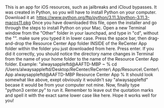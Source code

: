 This is an app for iOS resources, such as jailbreaks and iCloud bypasses.
It was created in Python, so you will have to install Python on your computer. Download it at: https://www.python.org/ftp/python/3.11.3/python-3.11.3-macos11.pkg
Once you have downloaded this file, open the installer and go through the steps to install Python on your Mac.
Open a new Terminal window from the "Other" folder in your launchpad, and type in "cd", without the "". make sure you typed it in lower case. 
Press the space bar, then drag-and-drop the Resource Center App folder INSIDE of the ReCenter App folder within the folder you just downloaded from here. Press enter.
If you did it correctly, you should notice the directory name changes in Terminal from the name of your home folder to the name of the Resource Center App folder. Example: "alwaysappleftd@AAFTD-MBP ~ % cd /Users/alwaysappleftd/Desktop/ReCenter/ReCenter\ App/Resource\ Center\ App 
alwaysappleftd@AAFTD-MBP Resource Center App % 
It should look somewhat like above, exept obviously it wouldn't say "alwaysappleftd" becase it would be from your computer not mine.
Now, finally type "python3 center.py" to run it. Remember to leave out the quotation marks and spell it with the exact same lower case like here.
Hope it works well for you!
